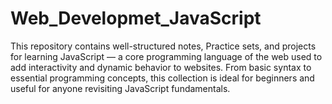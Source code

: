 # Web_Developmet_JavaScript
This repository contains well-structured notes, Practice sets, and projects for learning JavaScript — a core programming language of the web used to add interactivity and dynamic behavior to websites. From basic syntax to essential programming concepts, this collection is ideal for beginners and useful for anyone revisiting JavaScript fundamentals.
